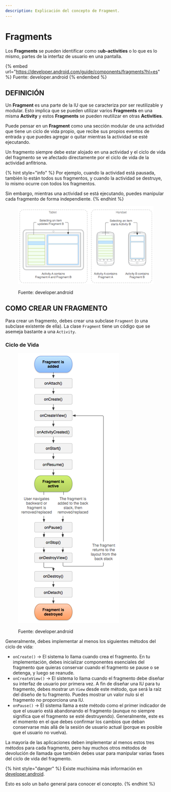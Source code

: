 ```yaml
---
description: Explicación del concepto de Fragment.
---
```


# Fragments

Los **Fragments** se pueden identificar como s**ub-activities** o lo que es lo mismo, partes de la interfaz de usuario en una pantalla.

{% embed url="https://developer.android.com/guide/components/fragments?hl=es" %}
Fuente: developer.android
{% endembed %}

## DEFINICIÓN

Un **Fragment** es una parte de la IU que se caracteriza por ser reutilizable y modular. Esto implica que se pueden utilizar varios **Fragments** en una misma **Activity** y estos **Fragments** se pueden reutilizar en otras **Activities**.

Puede pensar en un **Fragment** como una sección modular de una actividad que tiene un ciclo de vida propio, que recibe sus propios eventos de entrada y que puedes agregar o quitar mientras la actividad se esté ejecutando.

Un fragmento siempre debe estar alojado en una actividad y el ciclo de vida del fragmento se ve afectado directamente por el ciclo de vida de la actividad anfitriona.&#x20;

{% hint style="info" %}
Por ejemplo, cuando la actividad está pausada, también lo están todos sus fragmentos, y cuando la actividad se destruye, lo mismo ocurre con todos los fragmentos.&#x20;

Sin embargo, mientras una actividad se está ejecutando, puedes manipular cada fragmento de forma independiente.
{% endhint %}

<figure><img src="../../.gitbook/assets/fragments.png" alt=""><figcaption><p>Fuente: developer.android</p></figcaption></figure>

## COMO CREAR UN FRAGMENTO

Para crear un fragmento, debes crear una subclase `Fragment` (o una subclase existente de ella). La clase `Fragment` tiene un código que se asemeja bastante a una `Activity`.

### Ciclo de Vida

<figure><img src="../../.gitbook/assets/fragment_lifecycle.png" alt=""><figcaption><p>Fuente: developer.android</p></figcaption></figure>

Generalmente, debes implementar al menos los siguientes métodos del ciclo de vida:

* `onCreate()` -> El sistema lo llama cuando crea el fragmento. En tu implementación, debes inicializar componentes esenciales del fragmento que quieras conservar cuando el fragmento se pause o se detenga, y luego se reanude.
* `onCreateView()` -> El sistema lo llama cuando el fragmento debe diseñar su interfaz de usuario por primera vez. A fin de diseñar una IU para tu fragmento, debes mostrar un `View` desde este método, que será la raíz del diseño de tu fragmento. Puedes mostrar un valor nulo si el fragmento no proporciona una IU.
* `onPause()` -> El sistema llama a este método como el primer indicador de que el usuario está abandonando el fragmento (aunque no siempre significa que el fragmento se esté destruyendo). Generalmente, este es el momento en el que debes confirmar los cambios que deban conservarse más allá de la sesión de usuario actual (porque es posible que el usuario no vuelva).

La mayoría de las aplicaciones deben implementar al menos estos tres métodos para cada fragmento, pero hay muchos otros métodos de devolución de llamada que también debes usar para manipular varias fases del ciclo de vida del fragmento.

{% hint style="danger" %}
Existe muchisima más información en [developer.android](https://developer.android.com/guide/components/fragments?hl=es).&#x20;

Esto es solo un baño general para conocer el concepto.
{% endhint %}
